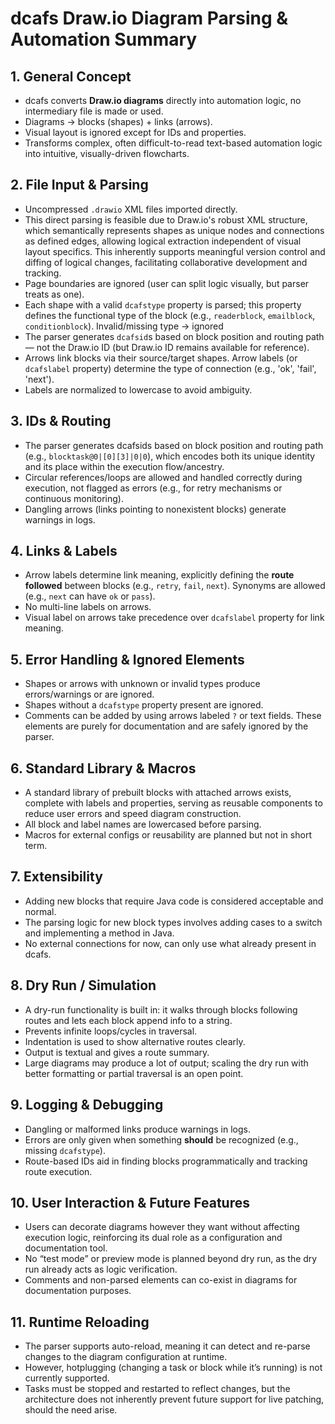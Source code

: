 # dcafs Draw.io Diagram Parsing & Automation Summary

## 1. General Concept
- dcafs converts **Draw.io diagrams** directly into automation logic, no intermediary file is made or used.
- Diagrams → blocks (shapes) + links (arrows).
- Visual layout is ignored except for IDs and properties.
- Transforms complex, often difficult-to-read text-based automation logic into intuitive, visually-driven flowcharts.

## 2. File Input & Parsing
- Uncompressed `.drawio` XML files imported directly.
- This direct parsing is feasible due to Draw.io's robust XML structure, which semantically represents shapes as unique nodes and 
connections as defined edges, allowing logical extraction independent of visual layout specifics. This inherently supports meaningful 
version control and diffing of logical changes, facilitating collaborative development and tracking.
- Page boundaries are ignored (user can split logic visually, but parser treats as one).
- Each shape with a valid `dcafstype` property is parsed; this property defines the functional type of the block (e.g., 
`readerblock`, `emailblock`, `conditionblock`). Invalid/missing type → ignored
- The parser generates `dcafsid`s based on block position and routing path — not the Draw.io ID (but Draw.io ID remains available for reference).
- Arrows link blocks via their source/target shapes. Arrow labels (or `dcafslabel` property) determine the type of connection (e.g., 'ok', 'fail', 'next').
- Labels are normalized to lowercase to avoid ambiguity.

## 3. IDs & Routing
- The parser generates dcafsids based on block position and routing path (e.g., `blocktask@0|[0][3]|0|0`), which 
encodes both its unique identity and its place within the execution flow/ancestry.
- Circular references/loops are allowed and handled correctly during execution, not flagged as errors 
(e.g., for retry mechanisms or continuous monitoring).
- Dangling arrows (links pointing to nonexistent blocks) generate warnings in logs.

## 4. Links & Labels
- Arrow labels determine link meaning, explicitly defining the **route followed** between blocks (e.g., `retry`, `fail`, `next`).
Synonyms are allowed (e.g., `next` can have `ok` or `pass`).
- No multi-line labels on arrows.
- Visual label on arrows take precedence over `dcafslabel` property for link meaning.

## 5. Error Handling & Ignored Elements
- Shapes or arrows with unknown or invalid types produce errors/warnings or are ignored.
- Shapes without a `dcafstype` property present are ignored.
- Comments can be added by using arrows labeled `?` or text fields. These elements are purely for documentation and are safely ignored by the parser.

## 6. Standard Library & Macros
- A standard library of prebuilt blocks with attached arrows exists, complete with labels and properties, serving as 
reusable components to reduce user errors and speed diagram construction.
- All block and label names are lowercased before parsing.
- Macros for external configs or reusability are planned but not in short term.

## 7. Extensibility
- Adding new blocks that require Java code is considered acceptable and normal.
- The parsing logic for new block types involves adding cases to a switch and implementing a method in Java.
- No external connections for now, can only use what already present in dcafs.

## 8. Dry Run / Simulation
- A dry-run functionality is built in: it walks through blocks following routes and lets each block append info to a string.
- Prevents infinite loops/cycles in traversal.
- Indentation is used to show alternative routes clearly.
- Output is textual and gives a route summary.
- Large diagrams may produce a lot of output; scaling the dry run with better formatting or partial traversal is an open point.

## 9. Logging & Debugging
- Dangling or malformed links produce warnings in logs.
- Errors are only given when something **should** be recognized (e.g., missing `dcafstype`).
- Route-based IDs aid in finding blocks programmatically and tracking route execution.

## 10. User Interaction & Future Features
- Users can decorate diagrams however they want without affecting execution logic, reinforcing its dual role as a configuration and documentation tool.
- No “test mode” or preview mode is planned beyond dry run, as the dry run already acts as logic verification.
- Comments and non-parsed elements can co-exist in diagrams for documentation purposes.

## 11. Runtime Reloading
- The parser supports auto-reload, meaning it can detect and re-parse changes to the diagram configuration at runtime.
- However, hotplugging (changing a task or block while it’s running) is not currently supported.
- Tasks must be stopped and restarted to reflect changes, but the architecture does not inherently prevent future support for
live patching, should the need arise.

